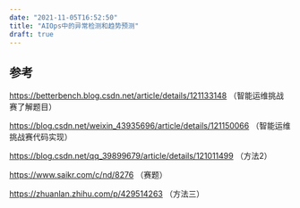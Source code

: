 ```yaml
---
date: "2021-11-05T16:52:50"
title: "AIOps中的异常检测和趋势预测"
draft: true
---
```




## 参考

https://betterbench.blog.csdn.net/article/details/121133148 （智能运维挑战赛了解题目）

https://blog.csdn.net/weixin_43935696/article/details/121150066 （智能运维挑战赛代码实现）

https://blog.csdn.net/qq_39899679/article/details/121011499 （方法2）

https://www.saikr.com/c/nd/8276 （赛题）

https://zhuanlan.zhihu.com/p/429514263 （方法三）